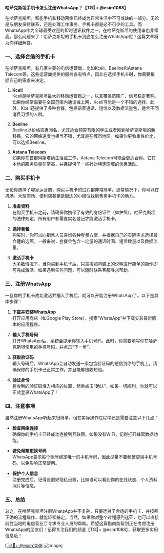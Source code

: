 **哈萨克斯坦手机卡怎么注册WhatsApp？【TG💪+ @esim1088】**

在哈萨克斯坦，智能手机和移动网络已经成为日常生活中不可或缺的一部分。无论是与朋友保持联系，还是处理工作事务，手机卡都是必不可少的工具。而WhatsApp作为全球最受欢迎的即时通讯软件之一，在哈萨克斯坦的使用率也非常高。那么问题来了：哈萨克斯坦的手机卡到底怎么注册WhatsApp呢？这篇文章将为你详细解答。

### 一、选择合适的手机卡

在哈萨克斯坦，有几家主要的电信运营商，比如Kcell、Beeline和Astana Telecom等。这些运营商提供的服务各有特点，因此在选择手机卡时，你需要根据自己的需求来决定。

1. **Kcell**  
   Kcell是哈萨克斯坦最大的移动运营商之一，以其覆盖范围广、信号稳定著称。如果你经常需要在全国范围内通话或上网，Kcell可能是一个不错的选择。此外，Kcell还提供了多种套餐，包括语音通话、短信以及数据流量包，适合不同消费习惯的人群。

2. **Beeline**  
   Beeline以价格实惠闻名，尤其适合预算有限的学生或者刚到哈萨克斯坦的新移民。它的网络速度也相当不错，尤其是在城市地区。如果你更看重性价比，可以选择Beeline。

3. **Astana Telecom**  
   如果你在首都阿斯塔纳生活或工作，Astana Telecom可能会更适合你。它在本地的服务质量非常高，并且提供了一些针对特定区域的优惠活动。

### 二、购买手机卡

无论你选择了哪家运营商，购买手机卡的过程都非常简单。通常情况下，你可以在机场、大型商场、便利店甚至是街边的小摊位找到售卖手机卡的地方。

1. **准备资料**  
   在购买手机卡之前，请确保你携带了有效的身份证件（如护照）。哈萨克斯坦的法律规定，所有用户都需要实名登记才能激活手机卡。

2. **选择套餐**  
   购买时，你可以向销售人员咨询各种套餐方案，并根据自己的实际需求选择最合适的选项。一般来说，套餐会包含一定量的通话时间、短信数量以及数据流量。

3. **激活手机卡**  
   大多数情况下，当你买到手机卡后，只需按照包装上的说明进行简单的操作即可完成激活。如果遇到任何问题，可以随时联系客服寻求帮助。

### 三、注册WhatsApp

一旦你的手机卡成功激活并插入手机后，就可以开始注册WhatsApp了。以下是具体步骤：

1. **下载并安装WhatsApp**  
   打开应用商店（如Google Play Store），搜索“WhatsApp”并下载安装最新版本的应用程序。

2. **输入手机号码**  
   打开WhatsApp后，系统会提示你输入手机号码。此时，你需要填写你在哈萨克斯坦使用的手机号码，并点击“下一步”。

3. **获取验证码**  
   输入号码后，WhatsApp会自动发送一条包含验证码的短信到你的手机上。请确保你的手机卡已正常工作，并且能够接收短信。

4. **验证身份**  
   将收到的验证码填入相应的位置，然后点击“确认”。如果一切顺利，你就可以正式登录WhatsApp了！

### 四、注意事项

虽然注册WhatsApp听起来很简单，但在实际操作过程中还是需要注意以下几点：

- **检查网络连接**  
  确保你的手机卡已经成功连接到互联网。如果没有WiFi，记得打开蜂窝数据功能。

- **避免频繁更换号码**  
  WhatsApp要求每个账号绑定唯一的手机号码，因此尽量不要频繁更换手机号码，以免影响正常使用。

- **保护个人信息**  
  注册完成后，记得设置好隐私设置，比如谁可以看到你的在线状态、个人资料照片等信息。

### 五、总结

总之，在哈萨克斯坦注册WhatsApp并不复杂，只要选对了合适的手机卡，并按照正确的流程操作，就能轻松搞定。当然，如果你对整个过程感到迷茫，也可以直接前往当地的电信营业厅寻求专业人员的帮助。希望这篇指南能帮到正在考虑注册WhatsApp的朋友们！记得关注我们的频道【TG💪+ @esim1088】，获取更多实用信息哦！

[[TG💪+ @esim1088](https://t.me/s/esim1088) ![Image](https://i.postimg.cc/4NQfJmqS/Snipaste-2025-05-13-00-14-12.png)]